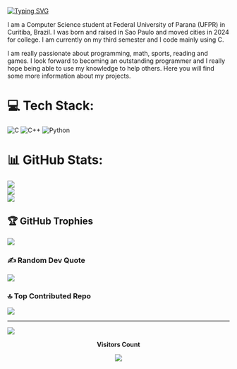 <a href="https://git.io/typing-svg"><img src="https://readme-typing-svg.demolab.com?font=Fira+Code&size=30&pause=1000&width=435&lines=My+name+is+Davi+Manzini;Welcome+to+my+profile!" alt="Typing SVG" /></a>

I am a Computer Science student at Federal University of Parana (UFPR) in Curitiba, Brazil. I was born and raised in Sao Paulo and moved cities in 2024 for college. I am currently on my third semester and I code mainly using C.

I am really passionate about programming, math, sports, reading and games. I look forward to becoming an outstanding programmer and I really hope being able to use my knowledge to help others. Here you will find some more information about my projects.


# 💻 Tech Stack:
![C](https://img.shields.io/badge/c-%2300599C.svg?style=for-the-badge&logo=c&logoColor=white) ![C++](https://img.shields.io/badge/c++-%2300599C.svg?style=for-the-badge&logo=c%2B%2B&logoColor=white) ![Python](https://img.shields.io/badge/python-3670A0?style=for-the-badge&logo=python&logoColor=ffdd54)
# 📊 GitHub Stats:
![](https://github-readme-stats.vercel.app/api?username=davimanzini&theme=merko&hide_border=false&include_all_commits=true&count_private=true)<br/>
![](https://nirzak-streak-stats.vercel.app/?user=davimanzini&theme=merko&hide_border=false)<br/>
![](https://github-readme-stats.vercel.app/api/top-langs/?username=davimanzini&theme=merko&hide_border=false&include_all_commits=true&count_private=true&layout=compact)

## 🏆 GitHub Trophies
![](https://github-profile-trophy.vercel.app/?username=davimanzini&theme=radical&no-frame=true&no-bg=false&margin-w=4)

### ✍️ Random Dev Quote
![](https://quotes-github-readme.vercel.app/api?type=horizontal&theme=radical)

### 🔝 Top Contributed Repo
![](https://github-contributor-stats.vercel.app/api?username=davimanzini&limit=5&theme=dark&combine_all_yearly_contributions=true)

---
[![](https://visitcount.itsvg.in/api?id=davimanzini&icon=0&color=0)](https://visitcount.itsvg.in)


<div align="center">
  <p><b>Visitors Count</b></p>
  <img src="https://profile-counter.glitch.me/davimanzini/count.svg" />
</div>
